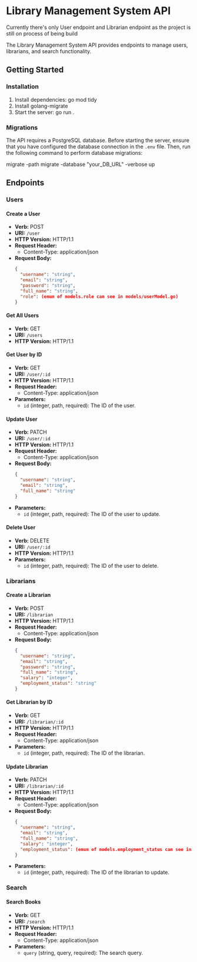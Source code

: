 # Library Management System API

Currently there's only User endpoint and Librarian endpoint as the project is still on process of being build


The Library Management System API provides endpoints to manage users, librarians, and search functionality.

## Getting Started

### Installation

1. Install dependencies:
go mod tidy
2. Install golang-migrate
3. Start the server:
go run .


### Migrations

The API requires a PostgreSQL database. Before starting the server, ensure that you have configured the database connection in the `.env` file. Then, run the following command to perform database migrations:

migrate -path migrate -database "your_DB_URL" -verbose up 


## Endpoints

### Users

#### Create a User
- **Verb:** POST
- **URI:** `/user`
- **HTTP Version:** HTTP/1.1
- **Request Header:**
  - Content-Type: application/json
- **Request Body:**
  ```json
  {
    "username": "string",
    "email": "string",
    "password": "string",
    "full_name": "string",
    "role": (enum of models.role can see in models/userModel.go)
  }
  ```

#### Get All Users
- **Verb:** GET
- **URI:** `/users`
- **HTTP Version:** HTTP/1.1

#### Get User by ID
- **Verb:** GET
- **URI:** `/user/:id`
- **HTTP Version:** HTTP/1.1
- **Request Header:**
  - Content-Type: application/json
- **Parameters:**
  - `id` (integer, path, required): The ID of the user.

#### Update User
- **Verb:** PATCH
- **URI:** `/user/:id`
- **HTTP Version:** HTTP/1.1
- **Request Header:**
  - Content-Type: application/json
- **Request Body:**
  ```json
  {
    "username": "string",
    "email": "string",
    "full_name": "string"
  }
  ```
- **Parameters:**
  - `id` (integer, path, required): The ID of the user to update.

#### Delete User
- **Verb:** DELETE
- **URI:** `/user/:id`
- **HTTP Version:** HTTP/1.1
- **Parameters:**
  - `id` (integer, path, required): The ID of the user to delete.

### Librarians

#### Create a Librarian
- **Verb:** POST
- **URI:** `/librarian`
- **HTTP Version:** HTTP/1.1
- **Request Header:**
  - Content-Type: application/json
- **Request Body:**
  ```json
  {
    "username": "string",
    "email": "string",
    "password": "string",
    "full_name": "string",
    "salary": "integer",
    "employment_status": "string"
  }
  ```

#### Get Librarian by ID
- **Verb:** GET
- **URI:** `/librarian/:id`
- **HTTP Version:** HTTP/1.1
- **Request Header:**
  - Content-Type: application/json
- **Parameters:**
  - `id` (integer, path, required): The ID of the librarian.

#### Update Librarian
- **Verb:** PATCH
- **URI:** `/librarian/:id`
- **HTTP Version:** HTTP/1.1
- **Request Header:**
  - Content-Type: application/json
- **Request Body:**
  ```json
  {
    "username": "string",
    "email": "string",
    "full_name": "string",
    "salary": "integer",
    "employment_status": (enum of models.employment_status can see in models/userModel.go)
  }
  ```
- **Parameters:**
  - `id` (integer, path, required): The ID of the librarian to update.

### Search

#### Search Books
- **Verb:** GET
- **URI:** `/search`
- **HTTP Version:** HTTP/1.1
- **Request Header:**
  - Content-Type: application/json
- **Parameters:**
  - `query` (string, query, required): The search query.
